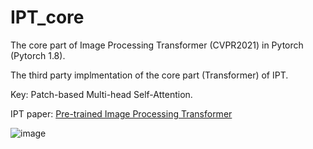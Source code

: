 # IPT_core
The core part of Image Processing Transformer (CVPR2021) in Pytorch (Pytorch 1.8).

The third party implmentation of the core part (Transformer) of IPT.

Key: Patch-based Multi-head Self-Attention.

IPT paper: [Pre-trained Image Processing Transformer](https://arxiv.org/pdf/2012.00364.pdf)

![image](https://user-images.githubusercontent.com/30970296/123435135-ce553700-d5ff-11eb-9292-66ed057adde1.png)

